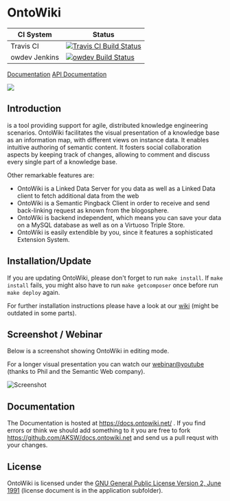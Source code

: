 # OntoWiki


| CI System      | Status                                                                                                           | 
| -------------- | ---------------------------------------------------------------------------------------------------------------- |
| Travis CI      | [![Travis CI Build Status](https://travis-ci.org/AKSW/OntoWiki.svg)](https://travis-ci.org/AKSW/OntoWiki/)           |
| owdev Jenkins  | [![owdev Build Status](http://owdev.ontowiki.net/job/OntoWiki/badge/icon)](http://owdev.ontowiki.net/job/OntoWiki/)  |

[Documentation](https://github.com/AKSW/docs.ontowiki.net)
[API Documentation](http://api.ontowiki.net/)

![](https://raw.github.com/wiki/AKSW/OntoWiki/images/owHeader.png)

## Introduction

is a tool providing support for agile, distributed knowledge engineering scenarios.
OntoWiki facilitates the visual presentation of a knowledge base as an information map, with different views on instance data.
It enables intuitive authoring of semantic content.
It fosters social collaboration aspects by keeping track of changes, allowing to comment and discuss every single part of a knowledge base.

Other remarkable features are:

* OntoWiki is a Linked Data Server for you data as well as a Linked Data client to fetch additional data from the web
* OntoWiki is a Semantic Pingback Client in order to receive and send back-linking request as known from the blogosphere.
* OntoWiki is backend independent, which means you can save your data on a MySQL database as well as on a Virtuoso Triple Store.
* OntoWiki is easily extendible by you, since it features a sophisticated Extension System.

## Installation/Update

If you are updating OntoWiki, please don't forget to run `make install`.
If `make install` fails, you might also have to run `make getcomposer` once before run `make deploy` again.

For further installation instructions please have a look at our [wiki](https://docs.ontowiki.net/) (might be outdated in some parts).

## Screenshot / Webinar
Below is a screenshot showing OntoWiki in editing mode.

For a longer visual presentation you can watch our [webinar@youtube](http://www.youtube.com/watch?v=vP1UDKeZsQk)
(thanks to Phil and the Semantic Web company).

![Screenshot](http://lh4.ggpht.com/-kXpKMqBBCIU/Tpx45SUaItI/AAAAAAAAA9w/aPYaNQjcpvo/s800/ontowiki.png)

## Documentation

The Documentation is hosted at https://docs.ontowiki.net/ . If you find errors or think we should add something to it
you are free to fork https://github.com/AKSW/docs.ontowiki.net and send us a pull requst with your changes.

## License

OntoWiki is licensed under the [GNU General Public License Version 2, June 1991](http://www.gnu.org/licenses/gpl-2.0.txt) (license document is in the application subfolder).
